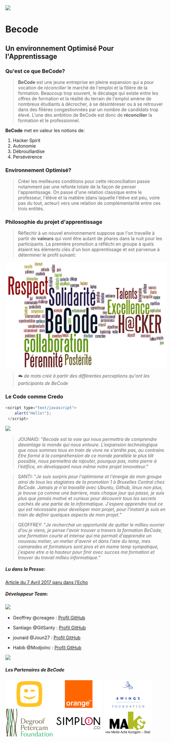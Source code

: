 ![](https://scontent-bru2-1.xx.fbcdn.net/v/t31.0-8/15799934_390909794590892_3413810054793240841_o.png?oh=b1b525ad13618fe8ac36d4d1689a5c27&oe=59907477)

# Becode
<!-- # Becode -->
## Un environnement Optimisé Pour l'Apprentissage
### Qu'est ce que BeCode?

> **BeCode** est une jeune entreprise en pleine expansion qui a pour vocation de *réconcilier* le marché de l'emploi et la filière de la formation.
Beaucoup trop souvent, le décalage qui existe entre les offres de formation et la réalité du terrain de l'emploi amène de nombreux étudiants à décrocher, à se désintéreser ou à se retrouver dans des filières congestionnées par un nombre de candidats trop élevé.
L'une des ambition de BeCode est donc de **réconcilier** la formation et le professionnel.

**BeCode** met en valeur les notions de:
1. Hacker Spirit
1. Autonomie
1. Débrouillardise
1. Persévérence

### Environnement Optimisé?
> Créer les meilleures conditions pour cette réconciliation passe notamment par une refonte totale de la façon de penser l'apprentissage. 
On passe d'une relation classique entre le professeur, l'élève et la matière (dans laquelle l'élève est peu, voire pas du tout, acteur) vers une relation de complémentarité entre ces trois entités.

### Philosophie du projet d'apprentissage
> Réflechir à un nouvel environnement suppose que l'on travaille à partir de **valeurs** qui vont être autant de phares dans la nuit pour les participants. La première promotion a réfléchi en groupe à quels étaient les éléments clés d'un bon apprentissage et est parvenue à déterminer le profil suivant:

![Les Valeurs de BeCode](https://github.com/ModjoInc/BeCode/blob/master/wordle2.png)
> :cloud: *de mots créé à partir des différentes perceptions qu'ont les participants de BeCode*

### Le Code comme Credo
```javascript
<script type="text/javascript">
    alert("Hello!");
 </script> 
```
![](https://github.com/ModjoInc/BeCode/blob/master/quote.ico)
> JOUNAID: "*Becode est la voie qui nous permettra de comprendre davantage le monde qui nous entoure. L’expansion technologique que nous sommes tous en train de vivre ne s’arrête pas, au contraire. Etre formé à la compréhension de ce monde parallèle le plus tôt possible, nous permettra de rajouter, pourquoi pas, notre pierre à l’édifice, en développant nous même notre projet innovateur.*"

> SANTI: "*Je suis surpris pour l'optimisme et l'énergie de mon groupe ainsi de tous les stagiaires de la promotion 1 à Bruxelles Central
chez BeCode. Jamais je n'ai travaillé avec Ubuntu, Github, linux non plus, je trouve ça comme une barriere, mais chaque jour qui passe, je suis plus que jamais motivé et curieux pour découvrir tous les secrets cachés de une partie de la informatique.
J'espere apprendre tout ce qui est nécessaire pour developer mon projet, pour l'instant je suis en train de definir quelques
aspects de mon projet.*"

> GEOFFREY: "*Je recherchai un opportunité de quitter le millieu ouvrier d'ou je viens, je pense l'avoir trouver a travers la formation BeCode, une formation courte et intense qui me permait d'apprendre un nouveau metier, un metier d'avenir et dans l'aire du temp, mes camarades et formateurs sont pros et en meme temp sympatique, j'espere etre a la hauteur pour finir avec succes ma formation et trouver du travail millieu informatique.*"

> 
##### Lu dans la Presse:
[Article du 7 Avril 2017 paru dans l'Echo](http://www.lecho.be/entreprises/technologie/BeCode-une-fabrique-sociale-de-codeurs-en-mode-start-up/9881172)
##### Développeur Team:
![](http://www.gif.ovh/french-gif/Informaticien%20Gif/Informaticien%20Gif%20(23).gif)
* Geoffrey @creageo : [Profil GitHub](https://github.com/creageo)
- Santiago @GitSanty : [Profil GitHub](https://github.com/GitSanty)
+ jounaid @Joun27 : [Profil GitHub](https://github.com/Joun27)
* Habib @ModjoInc : [Profil GitHub](https://github.com/ModjoInc)

![](https://scontent-bru2-1.xx.fbcdn.net/v/t31.0-8/15585290_386540095027862_462813526754655820_o.png?oh=8bfd8c8c4ba16934491fa27f2c76fffd&oe=5956577E)

##### Les Partenaires de BeCode 

![Telenet](https://github.com/ModjoInc/BeCode/blob/master/telenet.png)
![Orange](https://github.com/ModjoInc/BeCode/blob/master/orange.png)
![4wings](https://github.com/ModjoInc/BeCode/blob/master/4wings.png)
![Degroof](https://github.com/ModjoInc/BeCode/blob/master/degroof.png)
![Simplon](https://github.com/ModjoInc/BeCode/blob/master/simplon.png)
![Maks](https://github.com/ModjoInc/BeCode/blob/master/maks.png)

